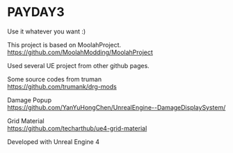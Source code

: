 # PAYDAY3
Use it whatever you want :)

This project is based on MoolahProject.  
https://github.com/MoolahModding/MoolahProject

Used several UE project from other github pages.  

Some source codes from truman  
https://github.com/trumank/drg-mods  

Damage Popup  
https://github.com/YanYuHongChen/UnrealEngine--DamageDisplaySystem/  

Grid Material  
https://github.com/techarthub/ue4-grid-material  

Developed with Unreal Engine 4

